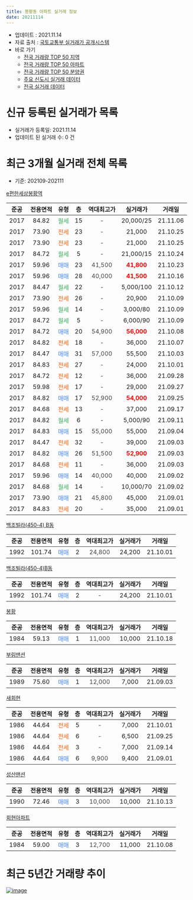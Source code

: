 ```yaml
---
title: 봉황동 아파트 실거래 정보
date: 20211114
---
```


* 업데이트 : 2021.11.14
* 자료 출처 : [국토교통부 실거래가 공개시스템](http://rt.molit.go.kr)
* 바로 가기
    * [전국 거래량 TOP 50 지역](https://apt-info.github.io/apt-trade-info/tr)
    * [전국 거래량 TOP 50 아파트](https://apt-info.github.io/apt-trade-info/ta)
    * [전국 거래량 TOP 50 분양권](https://apt-info.github.io/apt-trade-info/tb)
    * [주요 신도시 실거래 데이터](https://apt-info.github.io/apt-trade-info/newtown)
    * [전국 실거래 데이터](https://apt-info.github.io/apt-trade-info/all)



<script async src="https://pagead2.googlesyndication.com/pagead/js/adsbygoogle.js"></script>
<!-- 기본광고 -->
<ins class="adsbygoogle"
     style="display:block"
     data-ad-client="ca-pub-1142216861245946"
     data-ad-slot="4805727019"
     data-ad-format="auto"
     data-full-width-responsive="true"></ins>
<script>
     (adsbygoogle = window.adsbygoogle || []).push({});
</script>


# 신규 등록된 실거래가 목록

* 실거래가 등록일: 2021.11.14
* 업데이트 된 실거래 수: 0 건




<script async src="https://pagead2.googlesyndication.com/pagead/js/adsbygoogle.js"></script>
<!-- 기본광고 -->
<ins class="adsbygoogle"
     style="display:block"
     data-ad-client="ca-pub-1142216861245946"
     data-ad-slot="4805727019"
     data-ad-format="auto"
     data-full-width-responsive="true"></ins>
<script>
     (adsbygoogle = window.adsbygoogle || []).push({});
</script>


# 최근 3개월 실거래 전체 목록
* 기준: 202109-202111


[e편한세상봉황역](https://search.naver.com/search.naver?query=e%ED%8E%B8%ED%95%9C%EC%84%B8%EC%83%81%EB%B4%89%ED%99%A9%EC%97%AD)

|준공|전용면적|유형|층|역대최고가|실거래가|거래일|
|:---:|:---:|:---:|:---:|:---:|:---:|:---:|
|2017|84.82|<span style="color:#34A853">월세</span>|15|<span style="color:#444444">-</span>|20,000/25|21.11.06|
|2017|73.90|<span style="color:#FF5A00">전세</span>|23|<span style="color:#444444">-</span>|21,000|21.10.25|
|2017|73.90|<span style="color:#FF5A00">전세</span>|23|<span style="color:#444444">-</span>|21,000|21.10.25|
|2017|84.72|<span style="color:#34A853">월세</span>|5|<span style="color:#444444">-</span>|21,000/15|21.10.24|
|2017|59.96|<span style="color:#4285F3">매매</span>|23|<span style="color:#444444">41,500</span>|<b><span style="color:#FF0000">41,800</span></b>|21.10.23|
|2017|59.96|<span style="color:#4285F3">매매</span>|28|<span style="color:#444444">40,000</span>|<b><span style="color:#FF0000">41,500</span></b>|21.10.16|
|2017|84.47|<span style="color:#34A853">월세</span>|22|<span style="color:#444444">-</span>|5,000/100|21.10.12|
|2017|73.90|<span style="color:#FF5A00">전세</span>|26|<span style="color:#444444">-</span>|20,900|21.10.09|
|2017|59.96|<span style="color:#34A853">월세</span>|14|<span style="color:#444444">-</span>|3,000/80|21.10.09|
|2017|84.72|<span style="color:#34A853">월세</span>|5|<span style="color:#444444">-</span>|6,000/90|21.10.09|
|2017|84.72|<span style="color:#4285F3">매매</span>|20|<span style="color:#444444">54,900</span>|<b><span style="color:#FF0000">56,000</span></b>|21.10.08|
|2017|84.82|<span style="color:#FF5A00">전세</span>|18|<span style="color:#444444">-</span>|36,000|21.10.07|
|2017|84.47|<span style="color:#4285F3">매매</span>|31|<span style="color:#444444">57,000</span>|55,500|21.10.03|
|2017|84.83|<span style="color:#FF5A00">전세</span>|27|<span style="color:#444444">-</span>|24,000|21.10.01|
|2017|84.72|<span style="color:#FF5A00">전세</span>|12|<span style="color:#444444">-</span>|36,000|21.09.28|
|2017|59.98|<span style="color:#FF5A00">전세</span>|17|<span style="color:#444444">-</span>|29,000|21.09.27|
|2017|84.82|<span style="color:#4285F3">매매</span>|17|<span style="color:#444444">52,900</span>|<b><span style="color:#FF0000">54,000</span></b>|21.09.25|
|2017|84.68|<span style="color:#FF5A00">전세</span>|13|<span style="color:#444444">-</span>|37,000|21.09.17|
|2017|84.82|<span style="color:#34A853">월세</span>|6|<span style="color:#444444">-</span>|5,000/90|21.09.11|
|2017|84.83|<span style="color:#4285F3">매매</span>|15|<span style="color:#444444">55,000</span>|55,000|21.09.04|
|2017|84.47|<span style="color:#FF5A00">전세</span>|32|<span style="color:#444444">-</span>|39,000|21.09.03|
|2017|84.82|<span style="color:#4285F3">매매</span>|26|<span style="color:#444444">51,500</span>|<b><span style="color:#FF0000">52,900</span></b>|21.09.03|
|2017|84.68|<span style="color:#FF5A00">전세</span>|11|<span style="color:#444444">-</span>|36,000|21.09.03|
|2017|59.96|<span style="color:#4285F3">매매</span>|14|<span style="color:#444444">40,000</span>|40,000|21.09.02|
|2017|84.68|<span style="color:#34A853">월세</span>|14|<span style="color:#444444">-</span>|10,000/70|21.09.02|
|2017|73.90|<span style="color:#4285F3">매매</span>|21|<span style="color:#444444">45,800</span>|45,000|21.09.01|
|2017|84.83|<span style="color:#FF5A00">전세</span>|20|<span style="color:#444444">-</span>|35,000|21.09.01|

[백조빌라(450-4) B동](https://search.naver.com/search.naver?query=%EB%B0%B1%EC%A1%B0%EB%B9%8C%EB%9D%BC%28450-4%29+B%EB%8F%99)

|준공|전용면적|유형|층|역대최고가|실거래가|거래일|
|:---:|:---:|:---:|:---:|:---:|:---:|:---:|
|1992|101.74|<span style="color:#4285F3">매매</span>|2|<span style="color:#444444">24,800</span>|24,200|21.10.01|

[백조빌라(450-4)B동](https://search.naver.com/search.naver?query=%EB%B0%B1%EC%A1%B0%EB%B9%8C%EB%9D%BC%28450-4%29B%EB%8F%99)

|준공|전용면적|유형|층|역대최고가|실거래가|거래일|
|:---:|:---:|:---:|:---:|:---:|:---:|:---:|
|1992|101.74|<span style="color:#4285F3">매매</span>|2|<span style="color:#444444">-</span>|24,200|21.10.01|

[봉황](https://search.naver.com/search.naver?query=%EB%B4%89%ED%99%A9)

|준공|전용면적|유형|층|역대최고가|실거래가|거래일|
|:---:|:---:|:---:|:---:|:---:|:---:|:---:|
|1984|59.13|<span style="color:#4285F3">매매</span>|1|<span style="color:#444444">11,000</span>|10,000|21.10.18|

[부림맨션](https://search.naver.com/search.naver?query=%EB%B6%80%EB%A6%BC%EB%A7%A8%EC%85%98)

|준공|전용면적|유형|층|역대최고가|실거래가|거래일|
|:---:|:---:|:---:|:---:|:---:|:---:|:---:|
|1989|75.60|<span style="color:#4285F3">매매</span>|1|<span style="color:#444444">12,000</span>|7,000|21.09.03|

[새회현](https://search.naver.com/search.naver?query=%EC%83%88%ED%9A%8C%ED%98%84)

|준공|전용면적|유형|층|역대최고가|실거래가|거래일|
|:---:|:---:|:---:|:---:|:---:|:---:|:---:|
|1986|44.64|<span style="color:#FF5A00">전세</span>|5|<span style="color:#444444">-</span>|7,000|21.10.01|
|1986|44.64|<span style="color:#FF5A00">전세</span>|6|<span style="color:#444444">-</span>|6,500|21.09.25|
|1986|44.64|<span style="color:#FF5A00">전세</span>|3|<span style="color:#444444">-</span>|7,000|21.09.14|
|1986|44.64|<span style="color:#4285F3">매매</span>|6|<span style="color:#444444">9,900</span>|9,400|21.09.01|

[성산맨션](https://search.naver.com/search.naver?query=%EC%84%B1%EC%82%B0%EB%A7%A8%EC%85%98)

|준공|전용면적|유형|층|역대최고가|실거래가|거래일|
|:---:|:---:|:---:|:---:|:---:|:---:|:---:|
|1990|72.46|<span style="color:#4285F3">매매</span>|3|<span style="color:#444444">10,000</span>|10,000|21.10.13|

[회현아파트](https://search.naver.com/search.naver?query=%ED%9A%8C%ED%98%84%EC%95%84%ED%8C%8C%ED%8A%B8)

|준공|전용면적|유형|층|역대최고가|실거래가|거래일|
|:---:|:---:|:---:|:---:|:---:|:---:|:---:|
|1984|59.00|<span style="color:#4285F3">매매</span>|3|<span style="color:#444444">12,700</span>|11,000|21.10.08|



<script async src="https://pagead2.googlesyndication.com/pagead/js/adsbygoogle.js"></script>
<!-- 기본광고 -->
<ins class="adsbygoogle"
     style="display:block"
     data-ad-client="ca-pub-1142216861245946"
     data-ad-slot="4805727019"
     data-ad-format="auto"
     data-full-width-responsive="true"></ins>
<script>
     (adsbygoogle = window.adsbygoogle || []).push({});
</script>


# 최근 5년간 거래량 추이


<div style="width:100%;">
    <canvas id="deal_progress" height="200"></canvas>
</div>

<script>
new Chart(document.getElementById("deal_progress"), {
    type: 'line',
    data: {
        labels: ['16.01','16.02','16.03','16.04','16.05','16.06','16.07','16.08','16.09','16.10','16.11','16.12','17.01','17.02','17.03','17.04','17.05','17.06','17.07','17.08','17.09','17.10','17.11','17.12','18.01','18.02','18.03','18.04','18.05','18.06','18.07','18.08','18.09','18.10','18.11','18.12','19.01','19.02','19.03','19.04','19.05','19.06','19.07','19.08','19.09','19.10','19.11','19.12','20.01','20.02','20.03','20.04','20.05','20.06','20.07','20.08','20.09','20.10','20.11','20.12','21.01','21.02','21.03','21.04','21.05','21.06','21.07','21.08','21.09','21.10','21.11'],
        datasets: [{
            label: '매매/분양권',
            data: [12,10,12,13,20,7,19,11,7,14,13,12,8,15,26,24,42,50,30,20,24,18,3,2,2,6,1,4,3,3,1,2,2,7,2,2,2,4,8,1,5,3,3,3,6,5,9,20,17,10,5,19,14,35,24,9,6,8,44,14,8,17,12,9,15,11,7,19,7,9,0],
            borderColor: "rgba(66, 133, 243, 1)",
            backgroundColor: "rgba(66, 133, 243, 0.05)",
            borderWidth: 1,
            pointRadius: 0,
            fill: false,
            lineTension: 0
        },{
            label: '전/월세',
            data: [2,0,1,5,4,1,0,0,2,0,0,3,0,5,3,8,14,24,27,33,35,23,19,7,4,5,3,6,3,2,0,1,2,2,1,6,4,3,7,6,11,5,12,10,14,9,8,8,3,11,10,3,5,3,2,0,1,3,5,5,5,6,12,5,12,7,12,13,10,10,1],
            borderColor: "rgba(255, 90, 0, 1)",
            backgroundColor: "rgba(255, 90, 0, 0.05)",
            borderWidth: 1,
            pointRadius: 0,
            fill: false,
            lineTension: 0
        },{
            label: '합계',
            data: [14,10,13,18,24,8,19,11,9,14,13,15,8,20,29,32,56,74,57,53,59,41,22,9,6,11,4,10,6,5,1,3,4,9,3,8,6,7,15,7,16,8,15,13,20,14,17,28,20,21,15,22,19,38,26,9,7,11,49,19,13,23,24,14,27,18,19,32,17,19,1],
            borderColor: "rgba(0, 0, 0, 1)",
            backgroundColor: "rgba(0, 0, 0, 0.03)",
            borderWidth: 0.1,
            pointRadius: 0,
            fill: true,
            lineTension: 0
        }
        ]
    },
    options: {
        responsive: true,
        title: {
            display: false
        },
        tooltips: {
            mode: 'index',
            intersect: false
        },
        hover: {
            mode: 'nearest',
            intersect: true
        },
        scales: {
            xAxes: [{
                display: true,
                scaleLabel: {
                    display: true,
                    labelString: '년/월'
                }
            }],
            yAxes: [{
                display: true,
                ticks: {
                    suggestedMin: 0,
                },
                scaleLabel: {
                    display: true,
                    labelString: '실거래 수'
                }
            }]
        }
    }
});

</script>


[![image](https://apt-info.github.io/images/2020-01-03-apt-trade-info/1024x500.png)](https://play.google.com/store/apps/details?id=com.aptinfo.apttradeinfo)

